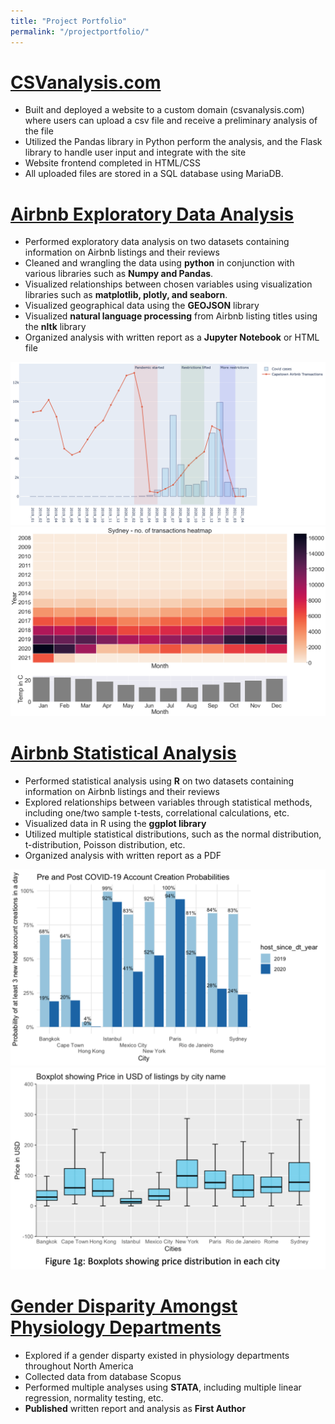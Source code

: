 ```yaml
---
title: "Project Portfolio"
permalink: "/projectportfolio/"
---
```

# [CSVanalysis.com](csvanalysis.com)

* Built and deployed a website to a custom domain (csvanalysis.com) where users can upload a csv file and receive a preliminary analysis of the file
* Utilized the Pandas library in Python perform the analysis, and the Flask library to handle user input and integrate with the site 
* Website frontend completed in HTML/CSS
* All uploaded files are stored in a SQL database using MariaDB.

# [Airbnb Exploratory Data Analysis](analysis1.html)

* Performed exploratory data analysis on two datasets containing information on Airbnb listings and their reviews 
* Cleaned and wrangling the data using **python** in conjunction with various libraries such as **Numpy and Pandas**. 
* Visualized relationships between chosen variables using visualization libraries such as **matplotlib, plotly, and seaborn**. 
* Visualized geographical data using the **GEOJSON** library 
* Visualized **natural language processing** from Airbnb listing titles using the **nltk** library
* Organized analysis with written report as a **Jupyter Notebook** or HTML file

![](images/capetown_covid.png)
![](images/heatmap.png)

# [Airbnb Statistical Analysis](https://github.com/imadahmad97/Statistical-Analysis-of-Airbnb-Data)

* Performed statistical analysis using **R** on two datasets containing information on Airbnb listings and their reviews
* Explored relationships between variables through statistical methods, including one/two sample t-tests, correlational calculations, etc.
* Visualized data in R using the **ggplot library**
* Utilized multiple statistical distributions, such as the normal distribution, t-distribution, Poisson distribution, etc.
* Organized analysis with written report as a PDF

![](images/doublebar.png)
![](images/boxplots.png)

# [Gender Disparity Amongst Physiology Departments](https://www.cureus.com/articles/46484-sex-disparity-among-faculty-of-physiology-in-north-american-academia-differences-in-scholarly-productivity-and-academic-rank)

* Explored if a gender disparty existed in physiology departments throughout North America
* Collected data from database Scopus
* Performed multiple analyses using **STATA**, including multiple linear regression, normality testing, etc.
* **Published** written report and analysis as **First Author**



